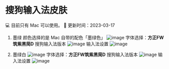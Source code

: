 # 搜狗输入法皮肤
💻 目前只有 Mac 可以使用。
🚀 更新时间：2023-03-17

1. 墨绿
   颜色选择的是 Mac 自带的配色「墨绿色」
   ![image](https://github.com/yizhimuzhuozi/Sogou-Input-Skin/blob/main/img/5.png)
   字体选择：**方正FW筑紫黑简D**
   搜狗输入法版本
   ![image](https://github.com/yizhimuzhuozi/Sogou-Input-Skin/blob/main/img/4.png)
   输入法设置
   ![image](https://github.com/yizhimuzhuozi/Sogou-Input-Skin/blob/main/img/3.png)

2. 墨绿白
   ![image](https://github.com/yizhimuzhuozi/Sogou-Input-Skin/blob/main/img/6.png)
   字体选择：**方正FW筑紫黑简D**
   搜狗输入法版本
   ![image](https://github.com/yizhimuzhuozi/Sogou-Input-Skin/blob/main/img/4.png)
   输入法设置
   ![image](https://github.com/yizhimuzhuozi/Sogou-Input-Skin/blob/main/img/3.png)
